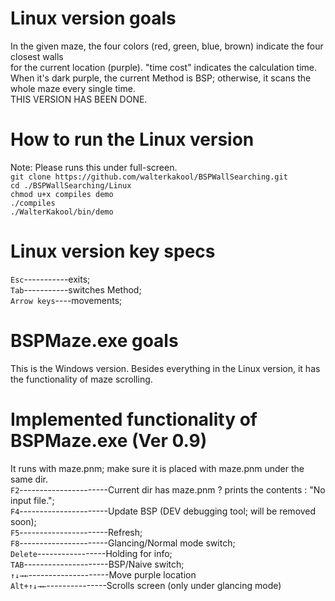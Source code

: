 # Linux version goals
In the given maze, the four colors (red, green, blue, brown) indicate the four closest walls\
for the current location (purple). "time cost" indicates the calculation time.\
When it's dark purple, the current Method is BSP; otherwise, it scans the whole maze every single time.  
THIS VERSION HAS BEEN DONE.

# How to run the Linux version
Note: Please runs this under full-screen.
\
`git clone https://github.com/walterkakool/BSPWallSearching.git` \
`cd ./BSPWallSearching/Linux`\
`chmod u+x compiles demo`\
`./compiles`\
`./WalterKakool/bin/demo`

# Linux version key specs
`Esc`-----------exits;\
`Tab`-----------switches Method;\
`Arrow keys`----movements;

# BSPMaze.exe goals
This is the Windows version. Besides everything in the Linux version, it has\
the functionality of maze scrolling.

# Implemented functionality of BSPMaze.exe (Ver 0.9)
It runs with maze.pnm; make sure it is placed with maze.pnm under the same dir.\
`F2`----------------------Current dir has maze.pnm ? prints the contents : "No input file.";\
`F4`----------------------Update BSP (DEV debugging tool; will be removed soon);\
`F5`----------------------Refresh;\
`F8`----------------------Glancing/Normal mode switch;\
`Delete`-----------------Holding for info;\
`TAB`---------------------BSP/Naive switch;\
`↑↓→←`--------------------Move purple location\
`Alt+↑↓→←`---------------Scrolls screen (only under glancing mode)
